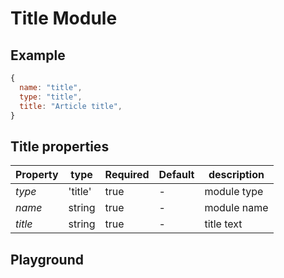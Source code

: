 
# Title Module

## Example
```jsx
{
  name: "title",
  type: "title",
  title: "Article title",
}
```

## Title properties

| Property     | type           | Required | Default | description |
| ------------ | -------------- | -------- | ------- | ----------- |
| *type*       | 'title'        | true     | -       | module type |
| *name*       | string         | true     | -       | module name |
| *title*      | string         | true     | -       | title text  |

## Playground
